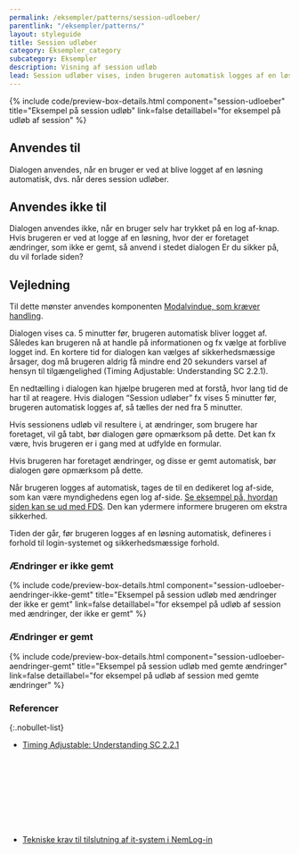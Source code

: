 ```yaml
---
permalink: /eksempler/patterns/session-udloeber/
parentlink: "/eksempler/patterns/"
layout: styleguide
title: Session udløber
category: Eksempler_category
subcategory: Eksempler
description: Visning af session udløb
lead: Session udløber vises, inden brugeren automatisk logges af en løsning. Dialogen giver brugeren mulighed for at tage stilling til, om de vil logge af eller forblive i løsningen. 
---
```


{% include code/preview-box-details.html component="session-udloeber" title="Eksempel på session udløb" link=false detaillabel="for eksempel på udløb af session" %}

## Anvendes til

Dialogen anvendes, når en bruger er ved at blive logget af en løsning automatisk, dvs. når deres session udløber.

## Anvendes ikke til

Dialogen anvendes ikke, når en bruger selv har trykket på en log af-knap. Hvis brugeren er ved at logge af en løsning, hvor der er foretaget ændringer, som ikke er gemt, så anvend i stedet dialogen Er du sikker på, du vil forlade siden?

## Vejledning

Til dette mønster anvendes komponenten <a href="/komponenter/modal/#kraever-handling">Modalvindue, som kræver handling</a>.

Dialogen vises ca. 5 minutter før, brugeren automatisk bliver logget af. Således kan brugeren nå at handle på informationen og fx vælge at forblive logget ind. En kortere tid for dialogen kan vælges af sikkerhedsmæssige årsager, dog må brugeren aldrig få mindre end 20 sekunders varsel af hensyn til tilgængelighed (Timing Adjustable: Understanding SC 2.2.1).

En nedtælling i dialogen kan hjælpe brugeren med at forstå, hvor lang tid de har til at reagere. Hvis dialogen “Session udløber” fx vises 5 minutter før, brugeren automatisk logges af, så tælles der ned fra 5 minutter. 

Hvis sessionens udløb vil resultere i, at ændringer, som brugere har foretaget, vil gå tabt, bør dialogen gøre opmærksom på dette. Det kan fx være, hvis brugeren er i gang med at udfylde en formular. 

Hvis brugeren har foretaget ændringer, og disse er gemt automatisk, bør dialogen gøre opmærksom på dette.

Når brugeren logges af automatisk, tages de til en dedikeret log af-side, som kan være myndighedens egen log af-side. <a href="/pages/eksempler/logget-af/?r=/eksempler/patterns/session-udloeber/">Se eksempel på, hvordan siden kan se ud med FDS</a>. Den kan ydermere informere brugeren om ekstra sikkerhed.

Tiden der går, før brugeren logges af en løsning automatisk, defineres i forhold til login-systemet og sikkerhedsmæssige forhold.

### Ændringer er ikke gemt

{% include code/preview-box-details.html component="session-udloeber-aendringer-ikke-gemt" title="Eksempel på session udløb med ændringer der ikke er gemt" link=false detaillabel="for eksempel på udløb af session med ændringer, der ikke er gemt" %}

### Ændringer er gemt

{% include code/preview-box-details.html component="session-udloeber-aendringer-gemt" title="Eksempel på session udløb med gemte ændringer" link=false detaillabel="for eksempel på udløb af session med gemte ændringer" %}

### Referencer

{:.nobullet-list}
- <a href="https://www.w3.org/TR/UNDERSTANDING-WCAG20/time-limits-required-behaviors.html" class="icon-link">Timing Adjustable:
Understanding SC 2.2.1<svg class="icon-svg" focusable="false" aria-hidden="true"><use xlink:href="#open-in-new"></use></svg></a>
- <a href="https://www.digitaliser.dk/resource/2553483" class="icon-link">Tekniske krav til tilslutning af it-system i NemLog-in<svg class="icon-svg" focusable="false" aria-hidden="true"><use xlink:href="#open-in-new"></use></svg></a>

